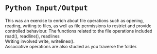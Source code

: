# `Python Input/Output`
This was an exercise to enrich about file operations such as opening, reading, writing to files, as well as file permissions to restrict and provide controlled behaviour.
The functions related to the file operations included read(), readline(), readlines  
Writing involved write, writelines().  
Associative operations are also studied as you traverse the folder.
